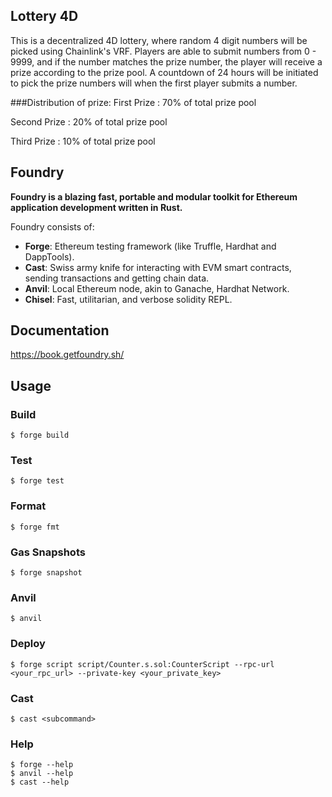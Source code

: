 ## Lottery 4D
This is a decentralized 4D lottery, where random 4 digit numbers will be picked using Chainlink's VRF.  Players are able to submit numbers from 0 - 9999, and if the number matches the prize number, the player will receive a prize according to the prize pool. A countdown of 24 hours will be initiated to pick the prize numbers will when the first player submits a number.

###Distribution of prize:
First Prize : 70% of total prize pool

Second Prize : 20% of total prize pool

Third Prize : 10% of total prize pool


## Foundry

**Foundry is a blazing fast, portable and modular toolkit for Ethereum application development written in Rust.**

Foundry consists of:

-   **Forge**: Ethereum testing framework (like Truffle, Hardhat and DappTools).
-   **Cast**: Swiss army knife for interacting with EVM smart contracts, sending transactions and getting chain data.
-   **Anvil**: Local Ethereum node, akin to Ganache, Hardhat Network.
-   **Chisel**: Fast, utilitarian, and verbose solidity REPL.

## Documentation

https://book.getfoundry.sh/

## Usage

### Build

```shell
$ forge build
```

### Test

```shell
$ forge test
```

### Format

```shell
$ forge fmt
```

### Gas Snapshots

```shell
$ forge snapshot
```

### Anvil

```shell
$ anvil
```

### Deploy

```shell
$ forge script script/Counter.s.sol:CounterScript --rpc-url <your_rpc_url> --private-key <your_private_key>
```

### Cast

```shell
$ cast <subcommand>
```

### Help

```shell
$ forge --help
$ anvil --help
$ cast --help
```
